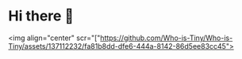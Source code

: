 # Hi there 👋

<img align="center" scr="["https://github.com/Who-is-Tiny/Who-is-Tiny/assets/137112232/fa81b8dd-dfe6-444a-8142-86d5ee83cc45">

